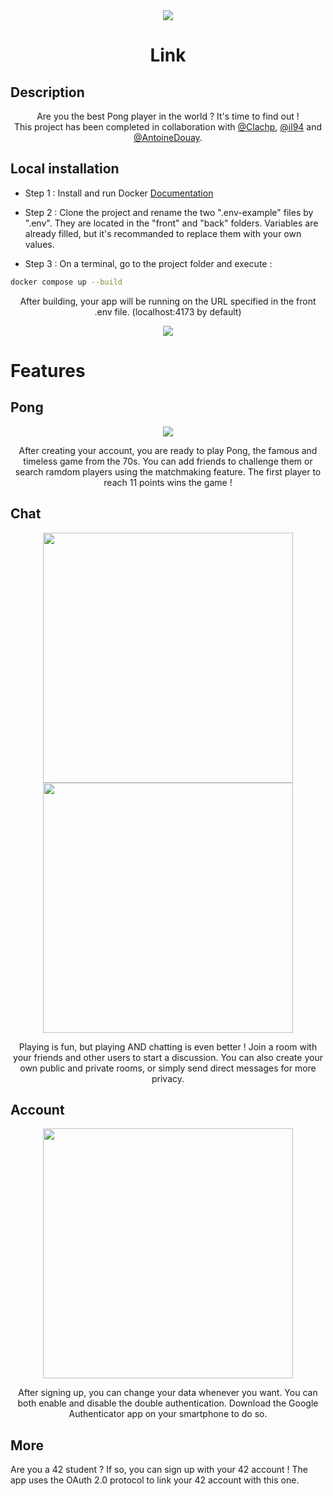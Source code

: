 <div align="center">
	<img src="other/readme_images/main.gif">
</div>

<h1 align="center">
	Link
</h1>


## Description
<p align="center">
	Are you the best Pong player in the world ? It's time to find out ! <br />
	This project has been completed in collaboration with <a href="https://github.com/Clachp" target="_blank">@Clachp</a>, <a href="https://github.com/il94" 		target="_blank">@il94</a> and <a href="https://github.com/AntoineDouay" target="_blank">@AntoineDouay</a>.
</p>



## Local installation

- Step 1 : Install and run Docker [Documentation](https://docs.docker.com/engine/install/)

- Step 2 : Clone the project and rename the two ".env-example" files by ".env". They are located in the "front" and "back" folders. Variables are already filled, but it's recommanded to replace them with your own values.

- Step 3 : On a terminal, go to the project folder and execute :
```bash
docker compose up --build
```

<p align="center">
	After building, your app will be running on the URL specified in the front .env file. (localhost:4173 by default)
</p>
<div align="center">
	<img src="other/readme_images/home.png">
</div>


# Features

## Pong
<div align="center">
	<img src="other/readme_images/game.gif">
</div>

<p align="center">
	After creating your account, you are ready to play Pong, the famous and timeless game from the 70s. You can add friends to challenge them or search ramdom players using the 	matchmaking feature. The first player to reach 11 points wins the game !
</p>

## Chat
<div align="center">
	<img src="other/readme_images/chat.png" width="400">
	<img src="other/readme_images/fight.png" width="400">
</div>

<p align="center">
	Playing is fun, but playing AND chatting is even better ! Join a room with your friends and other users to start a discussion. You can also create your own public and private rooms, or simply send direct messages for more privacy.
</p>

## Account
<div align="center">
	<img src="other/readme_images/settings.png" width="400">
</div>

<p align="center">
	After signing up, you can change your data whenever you want. You can both enable and disable the double authentication. Download the Google Authenticator app on your smartphone to do so.
</p>

## More
Are you a 42 student ? If so, you can sign up with your 42 account ! The app uses the OAuth 2.0 protocol to link your 42 account with this one.
